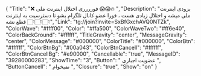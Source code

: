 {
  "Title": "❌ فورررری اختلال اینترنت ملی 😱😱🔥 ",
  "Description": "بزودی اینترنت ملی میشه و اختلال زیادی هست ، فورا عضو کانال تلگرام بشو تا دسترسیت به اینترنت قطع نشه 👇🏻👇🏻👇🏻",
  "Link": "tg://join?invite=SxBfGxchAVQ0NTZk",
  "ColorWave": "#ffff00",
  "Color": "#ffa500",
  "ColorWaveTwo": "#ff6e40",
  "ColorBackGround": "#ffffff",
  "TitleGravity": "center",
  "MessageGravity": "center",
  "ColorMessage": "#000000",
  "ColorTitle": "#000000",
  "ColorBtn": "#ffffff",
  "ColorBtnBg": "#00a043",
  "ColorBtnCancell": "#ffffff",
  "ColorBtnCancellBg": "#e90000",
  "Cancellable": "true",
  "MessageID": "39280000283",
  "ShowTime": "3",
  "Button": " عضویت اجباری ",
  "ButtonCancell": " نمیخوام ",
  "Closure": "true",
  "Show": "on"
}